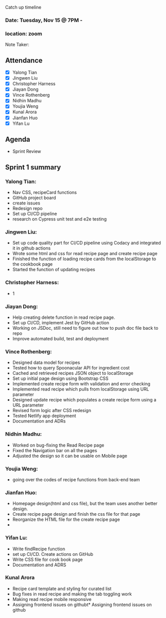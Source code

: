 Catch up timeline
### Date: Tuesday, Nov 15 @ 7PM - 

### location: zoom

Note Taker: 

## Attendance

- [x] Yalong Tian
- [x] Jingwen Liu
- [x] Christopher Harness 
- [x] Jiayan Dong 
- [x] Vince Rothenberg 
- [x] Nidhin Madhu 
- [x] Youjia Weng 
- [x] Kunal Arora
- [x] Jianfan Huo
- [x] Yifan Lu 

## Agenda

* Sprint Review

## Sprint 1 summary

### Yalong Tian:
* Nav CSS, recipeCard functions
* GitHub project board
* create issues
* Redesign repo
* Set up CI/CD pipeline
* research on Cypress unit test and e2e testing

### Jingwen Liu:
* Set up code quality part for CI/CD pipeline using Codacy and integrated it in github actions
* Wrote some html and css for read recipe page and create recipe page
* Finished the function of loading recipe cards from the localStorage to the cookbook page
* Started the function of updating recipes

### Christopher Harness:
* 1

### Jiayan Dong:
* Help creating delete function in read recipe page.
* Set up CI/CD, implement Jest by GitHub action
* Working on JSDoc, still need to figure out how to push doc file back to repo
* Improve automated build, test and deployment

### Vince Rothenberg:
* Designed data model for recipes 
* Tested how to query Spoonacular API for ingredient cost
* Cached and retrieved recipes JSON object to localStorage
* Set up initial page design using Bootstrap CSS 
* Implemented create recipe form with validation and error checking
* Implemented read recipe which pulls from localStorage using URL parameter
* Designed update recipe which populates a create recipe form using a URL parameter
* Revised form logic after CSS redesign 
* Tested Netlify app deployment 
* Documentation and ADRs 

### Nidhin Madhu:
* Worked on bug-fixing the Read Recipe page
* Fixed the Navigation bar on all the pages
* Adjusted the design so it can be usable on Mobile page

### Youjia Weng:
* going over the codes of recipe functions from back-end team

### Jianfan Huo:
* Homepage design(html and css file), but the team uses another better design.
* Create recipe page design and finish the css file for that page
* Reorganize the HTML file for the create recipe page
* 
### Yifan Lu:
* Write findRecipe function
* set up CI/CD. Create actions on GitHub
* Write CSS file for cook book page
* Documentation and ADRS

### Kunal Arora
* Recipe card template and styling for curated list
* Bug fixes in read recipe and making the tab toggling work
* Making read recipe mobile responsive
* Assigning frontend issues on githubt* Assigning frontend issues on github